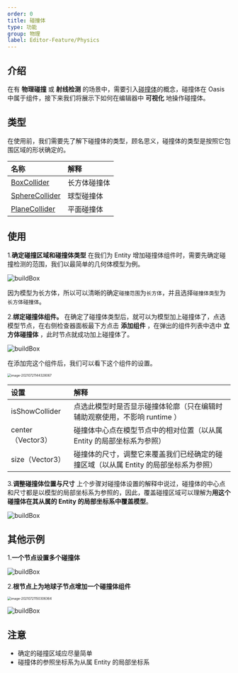 ```yaml
---
order: 0
title: 碰撞体
type: 功能
group: 物理
label: Editor-Feature/Physics
---
```


## 介绍

在有 **物理碰撞** 或 **射线检测** 的场景中，需要引入[碰撞体](${docs}collision-cn)的概念，碰撞体在 Oasis 中属于组件，接下来我们将展示下如何在编辑器中 **可视化** 地操作碰撞体。

## 类型
在使用前，我们需要先了解下碰撞体的类型，顾名思义，碰撞体的类型是按照它包围区域的形状确定的。

| 名称 | 解释 |
| :--- | :--- |
| [BoxCollider](${api}core/BoxCollider) | 长方体碰撞体 |
| [SphereCollider](${api}core/SphereCollider) | 球型碰撞体 |
| [PlaneCollider](${api}core/PlaneCollider) | 平面碰撞体 |

## 使用

1.**确定碰撞区域和碰撞体类型** 
在我们为 Entity 增加碰撞体组件时，需要先确定碰撞检测的范围，我们以最简单的几何体模型为例。

![buildBox](https://gw.alipayobjects.com/zos/OasisHub/ad2225ed-e793-4143-a6ed-25a2f9826a6d/buildBox.gif)

因为模型为长方体，所以可以清晰的确定`碰撞范围`为`长方体`，并且选择`碰撞体类型`为`长方体碰撞体`。

2.**绑定碰撞体组件。** 
在确定了碰撞体类型后，就可以为模型加上碰撞体了，点选模型节点，在右侧检查器面板最下方点击 **添加组件** ，在弹出的组件列表中选中 **立方体碰撞体** ，此时节点就成功加上碰撞体了。

![buildBox](https://gw.alipayobjects.com/zos/OasisHub/716234fd-c343-4b7d-8179-1bd438787276/buildBox.gif)

在添加完这个组件后，我们可以看下这个组件的设置。

<img src="https://gw.alipayobjects.com/zos/OasisHub/281656ae-c172-483c-be62-1818cb0a20a7/image-20210721144328067.png" alt="image-20210721144328067" style="zoom:50%;" />

| 设置 | 解释 |
| :--- | :--- |
| isShowCollider | 点选此模型时是否显示碰撞体轮廓（只在编辑时辅助观察使用，不影响 runtime ） |
| center（Vector3） | 碰撞体中心点在模型节点中的相对位置（以从属 Entity 的局部坐标系为参照） |
| size（Vector3） | 碰撞体的尺寸，调整它来覆盖我们已经确定的碰撞区域（以从属 Entity 的局部坐标系为参照） |

3.**调整碰撞体位置与尺寸** 
上个步骤对碰撞体设置的解释中说过，碰撞体的中心点和尺寸都是以模型的局部坐标系为参照的，因此，覆盖碰撞区域可以理解为**用这个碰撞体在其从属的 Entity 的局部坐标系中覆盖模型**。

![buildBox](https://gw.alipayobjects.com/zos/OasisHub/9d545199-a9e7-4d89-afc1-d01d22fb96e6/buildBox.gif)

## 其他示例
1.**一个节点设置多个碰撞体**

![buildBox](https://gw.alipayobjects.com/zos/OasisHub/03ebe9cd-ee6d-4ed8-8308-b7c034d3d078/buildBox.gif)

2.**根节点上为地球子节点增加一个碰撞体组件**

<img src="https://gw.alipayobjects.com/zos/OasisHub/9d9a2d37-b550-4657-9883-064f6cd040ff/image-20210721150306364.png" alt="image-20210721150306364" style="zoom:50%;" />

![buildBox](https://gw.alipayobjects.com/zos/OasisHub/755facc1-ae8f-437c-90e9-decb93a1c6fe/buildBox.gif)

## 注意
- 确定的碰撞区域应尽量简单
- 碰撞体的参照坐标系为从属 Entity 的局部坐标系